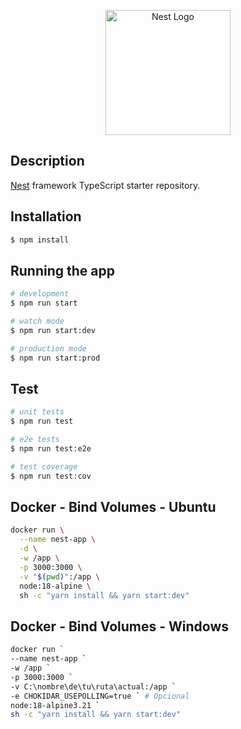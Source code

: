 <p align="center">
  <a href="http://nestjs.com/" target="blank"><img src="https://nestjs.com/img/logo-small.svg" width="200" alt="Nest Logo" /></a>
</p>

## Description

[Nest](https://github.com/nestjs/nest) framework TypeScript starter repository.

## Installation

```bash
$ npm install
```

## Running the app

```bash
# development
$ npm run start

# watch mode
$ npm run start:dev

# production mode
$ npm run start:prod
```

## Test

```bash
# unit tests
$ npm run test

# e2e tests
$ npm run test:e2e

# test coverage
$ npm run test:cov
```

## Docker - Bind Volumes - Ubuntu

```bash
docker run \
  --name nest-app \
  -d \
  -w /app \
  -p 3000:3000 \
  -v "$(pwd)":/app \
  node:18-alpine \
  sh -c "yarn install && yarn start:dev"
```
## Docker - Bind Volumes - Windows

```bash
docker run `
--name nest-app `
-w /app `
-p 3000:3000 `
-v C:\nombre\de\tu\ruta\actual:/app `
-e CHOKIDAR_USEPOLLING=true ` # Opcional
node:18-alpine3.21 `
sh -c "yarn install && yarn start:dev"
```